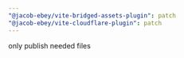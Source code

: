 ```yaml
---
"@jacob-ebey/vite-bridged-assets-plugin": patch
"@jacob-ebey/vite-cloudflare-plugin": patch
---
```


only publish needed files
